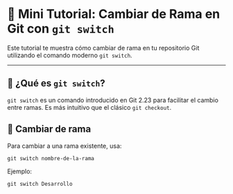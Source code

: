 # 🔄 Mini Tutorial: Cambiar de Rama en Git con `git switch`

Este tutorial te muestra cómo cambiar de rama en tu repositorio Git utilizando el comando moderno `git switch`.

---

## 🧠 ¿Qué es `git switch`?

`git switch` es un comando introducido en Git 2.23 para facilitar el cambio entre ramas. Es más intuitivo que el clásico `git checkout`.

## 🚀 Cambiar de rama
Para cambiar a una rama existente, usa:
```git
git switch nombre-de-la-rama
```

Ejemplo:
```git
git switch Desarrollo
```
